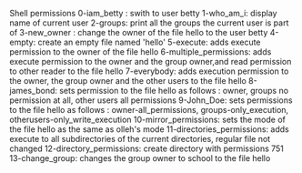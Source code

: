 Shell permissions
0-iam_betty : swith to user betty
1-who_am_i: display name of current user
2-groups: print all the groups the current user is part of
3-new_owner : change the owner of the file hello to the user betty
4-empty: create an empty file named 'hello'
5-execute: adds execute permission to the owner of the file hello
6-multiple_permissions: adds execute permission to the owner and the group owner,and read permission to other reader to the file hello
7-everybody: adds execution permission to the owner, the group owner and the other users to the file hello
8-james_bond: sets permission to the file hello as follows : owner, groups no permission at all, other users all permissions
9-John_Doe: sets permissions to the file hello as follows : owner-all_permissions, groups-only_execution, otherusers-only_write_execution
10-mirror_permissions: sets the mode of the file hello as the same as olleh's mode
11-directories_permissions: adds execute to all subdirectories of the current directories, regular file not changed
12-directory_permissions:  create directory with permissions 751
13-change_group: changes the group owner to school to the file hello
